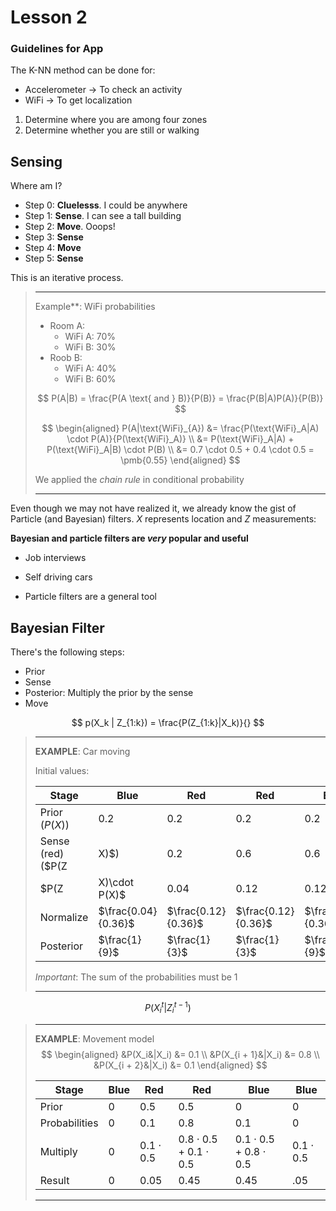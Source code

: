 # Lesson 2

### Guidelines for App

The K-NN method can be done for:

- Accelerometer $\rightarrow$ To check an activity
- WiFi $\rightarrow$ To get localization

1. Determine where you are among four zones
2. Determine whether you are still or walking

## Sensing

Where am I?

- Step 0: **Cluelesss**. I could be anywhere
- Step 1: **Sense**. I can see a tall building
- Step 2: **Move**. Ooops!
- Step 3: **Sense**
- Step 4: **Move**
- Step 5: **Sense**

This is an iterative process.

> ***
>
> Example**: WiFi probabilities
>
> - Room A:
>     - WiFi A: 70%
>     - WiFi B: 30%
> - Roob B:
>     - WiFi A: 40%
>     - WiFi B: 60%
>
> $$
> P(A|B) = \frac{P(A \text{ and } B)}{P(B)} = \frac{P(B|A)P(A)}{P(B)}
> $$
>
> $$
> \begin{aligned}
> P(A|\text{WiFi}_{A}) &= \frac{P(\text{WiFi}_A|A) \cdot P(A)}{P(\text{WiFi}_A)} \\
> &= P(\text{WiFi}_A|A) + P(\text{WiFi}_A|B) \cdot P(B) \\
> &= 0.7 \cdot 0.5 + 0.4 \cdot 0.5 = \pmb{0.55}
> \end{aligned}
> $$
>
> We applied the _chain rule_ in conditional probability
>
> ***

Even though we may not have realized it, we already know the gist of Particle (and Bayesian) filters. $X$ represents location and $Z$ measurements:



**Bayesian and particle filters are _very_ popular and useful**

- Job interviews
- Self driving cars

- Particle filters are a general tool

## Bayesian Filter

There's the following steps:

- Prior
- Sense
- Posterior: Multiply the prior by the sense
- Move

$$
p(X_k | Z_{1:k}) = \frac{P(Z_{1:k}|X_k)}{}
$$

> ***
>
> **EXAMPLE**: Car moving
>
> Initial values:
>
> | Stage                  | Blue                | Red                 | Red                 | Blue                | Blue                |
> | ---------------------- | ------------------- | ------------------- | ------------------- | ------------------- | ------------------- |
> | Prior ($P(X)$)         | 0.2                 | 0.2                 | 0.2                 | 0.2                 | 0.2                 |
> | Sense (red) ($P(Z|X)$) | 0.2                 | 0.6                 | 0.6                 | 0.2                 | 0.2                 |
> | $P(Z|X)\cdot P(X)$     | 0.04                | 0.12                | 0.12                | 0.04                | 0.04                |
> | Normalize              | $\frac{0.04}{0.36}$ | $\frac{0.12}{0.36}$ | $\frac{0.12}{0.36}$ | $\frac{0.04}{0.36}$ | $\frac{0.04}{0.36}$ |
> | Posterior              | $\frac{1}{9}$       | $\frac{1}{3}$       | $\frac{1}{3}$       | $\frac{1}{9}$       | $\frac{1}{9}$       |
>
> _Important_: The sum of the probabilities must be 1
>
> ***

$$
P(X_i^t|Z_i^{t-1})
$$

> ***
>
> **EXAMPLE**: Movement model
> $$
> \begin{aligned}
> &P(X_i&|X_i) &= 0.1 \\
> &P(X_{i + 1}&|X_i) &= 0.8 \\
> &P(X_{i + 2}&|X_i) &= 0.1
> \end{aligned}
> $$
>
> | Stage         | Blue | Red            | Red                             | Blue                            | Blue            |
> | ------------- | ---- | -------------- | ------------------------------- | ------------------------------- | --------------- |
> | Prior         | 0    | 0.5            | 0.5                             | 0                               | 0               |
> | Probabilities | 0    | 0.1            | 0.8                             | 0.1                             | 0               |
> | Multiply      | 0    | $0.1\cdot 0.5$ | $0.8 \cdot 0.5 + 0.1 \cdot 0.5$ | $0.1 \cdot 0.5 + 0.8 \cdot 0.5$ | $0.1 \cdot 0.5$ |
> | Result        | 0    | 0.05           | 0.45                            | 0.45                            | .05             |
> 
>***





